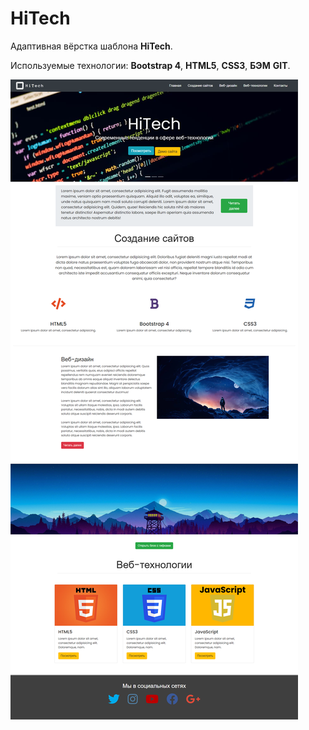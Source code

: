 # HiTech

Адаптивная вёрстка шаблона **HiTech**.

Используемые технологии: **Bootstrap 4**, **HTML5**, **CSS3**, **БЭМ** **GIT**.

![HiTech - Entire Page](hitech.png)
